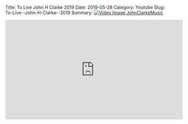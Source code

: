 Title: To Live  John H Clarke  2019
Date: 2019-05-28
Category: Youtube
Slug: To-Live--John-H-Clarke--2019
Summary: <a href="/To-Live--John-H-Clarke--2019.html"><img src="https://i.ytimg.com/vi/SOtgszPwqL0/hqdefault.jpg" alt="Video Image JohnClarkeMusic"></a>

<iframe width="560" height="315" src="https://www.youtube.com/embed/SOtgszPwqL0" title="YouTube video player" frameborder="0" allow="accelerometer; autoplay; clipboard-write; encrypted-media; gyroscope; picture-in-picture" allowfullscreen></iframe>

